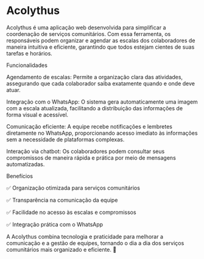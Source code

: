 # Acolythus



Acolythus é uma aplicação web desenvolvida para simplificar a coordenação de serviços comunitários. Com essa ferramenta, os responsáveis podem organizar e agendar as escalas dos colaboradores de maneira intuitiva e eficiente, garantindo que todos estejam cientes de suas tarefas e horários.

Funcionalidades

Agendamento de escalas: Permite a organização clara das atividades, assegurando que cada colaborador saiba exatamente quando e onde deve atuar.

Integração com o WhatsApp: O sistema gera automaticamente uma imagem com a escala atualizada, facilitando a distribuição das informações de forma visual e acessível.

Comunicação eficiente: A equipe recebe notificações e lembretes diretamente no WhatsApp, proporcionando acesso imediato às informações sem a necessidade de plataformas complexas.

Interação via chatbot: Os colaboradores podem consultar seus compromissos de maneira rápida e prática por meio de mensagens automatizadas.

Benefícios

✅ Organização otimizada para serviços comunitários

✅ Transparência na comunicação da equipe

✅ Facilidade no acesso às escalas e compromissos

✅ Integração prática com o WhatsApp

A Acolythus combina tecnologia e praticidade para melhorar a comunicação e a gestão de equipes, tornando o dia a dia dos serviços comunitários mais organizado e eficiente. 🚀
